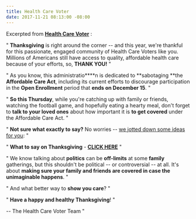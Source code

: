 ```yaml
---
title: Health Care Voter
date: 2017-11-21 08:13:00 -08:00
---
```


Excerpted from [**Health Care Voter**](https://www.healthcare.gov/) :

"  **Thanksgiving** is right around the corner -- and this year, we're thankful for this passionate, engaged community of Health Care Voters like you. Millions of Americans still have access to quality, affordable health care because of your efforts, so, **THANK YOU!**  "

"  As you know, this administratio****n is dedicated to **sabotaging **the **Affordable Care Act**, including its current efforts to discourage participation in the **Open Enrollment** period that **ends on December 15**.  "

"  **So this Thursday**, while you're catching up with family or friends, watching the football game, and hopefully eating a hearty meal, don't forget to **talk to your loved ones** about how important it is **to get covered** under the Affordable Care Act.  "

"  **Not sure what exactly to say?** No worries -- [we jotted down some ideas for you](https://www.facebook.com/sharer/sharer.php?u=https%3A//www.facebook.com/healthcarevoter/photos/a.1951528471789314.1073741828.1934191280189700/2020366218238872/?type=3):  "

"  **What to say on Thanksgiving** - [**CLICK HERE**](https://www.facebook.com/sharer/sharer.php?u=https%3A//www.facebook.com/healthcarevoter/photos/a.1951528471789314.1073741828.1934191280189700/2020366218238872/?type=3)   "

"  We know talking about **politics** can be **off-limits** at some **family** gatherings, but this shouldn't be political -- or controversial -- at all. It's about **making sure your family and friends are covered in case the unimaginable happens**.  "

"  And what better way to **show you care**?  "

"  **Have a happy and healthy Thanksgiving**!  "

-- The Health Care Voter Team  "